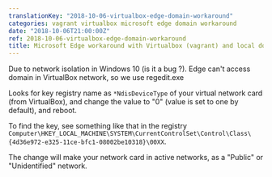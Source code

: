 ```yaml
---
translationKey: "2018-10-06-virtualbox-edge-domain-workaround"
categories: vagrant virtualbox microsoft edge domain workaround
date: "2018-10-06T21:00:00Z"
ref: 2018-10-06-virtualbox-edge-domain-workaround
title: Microsoft Edge workaround with Virtualbox (vagrant) and local domain
---
```


Due to network isolation in Windows 10 (is it a bug ?).
Edge can't access domain in VirtualBox network, so we use regedit.exe

Looks for key registry name as `*NdisDeviceType` of your virtual network card (from VirtualBox), and change the value to "0" (value is set to one by default), and reboot.

To find the key, see something like that in the registry  `Computer\HKEY_LOCAL_MACHINE\SYSTEM\CurrentControlSet\Control\Class\{4d36e972-e325-11ce-bfc1-08002be10318}\00XX`.

The change will make your network card in active networks, as a "Public" or "Unidentified" network.
